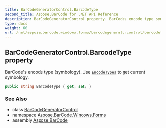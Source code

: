 ```yaml
---
title: BarCodeGeneratorControl.BarcodeType
second_title: Aspose.BarCode for .NET API Reference
description: BarCodeGeneratorControl property. BarCodes encode type symbology. Use EncodeTypes to get current symbology
type: docs
weight: 60
url: /net/aspose.barcode.windows.forms/barcodegeneratorcontrol/barcodetype/
---
```

## BarCodeGeneratorControl.BarcodeType property

BarCode's encode type (symbology). Use [`EncodeTypes`](../../../aspose.barcode.generation/encodetypes/) to get current symbology.

```csharp
public string BarcodeType { get; set; }
```

### See Also

* class [BarCodeGeneratorControl](../)
* namespace [Aspose.BarCode.Windows.Forms](../../../aspose.barcode.windows.forms/)
* assembly [Aspose.BarCode](../../../)


